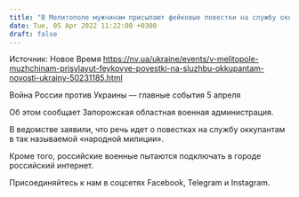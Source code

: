 ```yaml
---
title: "В Мелитополе мужчинам присылают фейковые повестки на службу оккупантам — ОГА"
date: Tue, 05 Apr 2022 11:22:00 +0300
draft: false
---
```

Источник: Новое Время https://nv.ua/ukraine/events/v-melitopole-muzhchinam-prisylayut-feykovye-povestki-na-sluzhbu-okkupantam-novosti-ukrainy-50231185.html


Война России против Украины — главные события 5 апреля

Об этом сообщает Запорожская областная военная администрация.

В ведомстве заявили, что речь идет о повестках на службу оккупантам в так называемой «народной милиции».

Кроме того, российские военные пытаются подключать в городе российский интернет.

Присоединяйтесь к нам в соцсетях Facebook, Telegram и Instagram.
